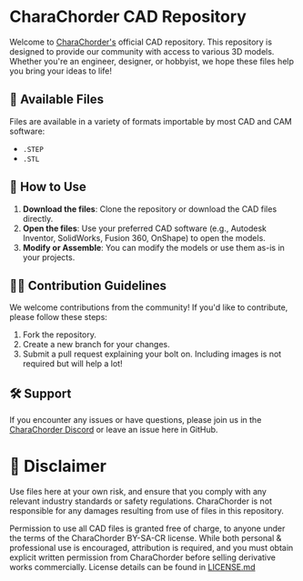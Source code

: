 # CharaChorder CAD Repository

Welcome to [CharaChorder's](https://www.charachorder.com/) official CAD repository. This repository is designed to provide our community with access to various 3D models. Whether you're an engineer, designer, or hobbyist, we hope these files help you bring your ideas to life!

## 🎨 Available Files

Files are available in a variety of formats importable by most CAD and CAM software:
- `.STEP`
- `.STL`

## 🚀 How to Use

1. **Download the files**: Clone the repository or download the CAD files directly.
2. **Open the files**: Use your preferred CAD software (e.g., Autodesk Inventor, SolidWorks, Fusion 360, OnShape) to open the models.
3. **Modify or Assemble**: You can modify the models or use them as-is in your projects.

## 👩‍💻 Contribution Guidelines

We welcome contributions from the community! If you'd like to contribute, please follow these steps:

1. Fork the repository.
2. Create a new branch for your changes.
3. Submit a pull request explaining your bolt on. Including images is not required but will help a lot!

## 🛠 Support

If you encounter any issues or have questions, please join us in the [CharaChorder Discord](https://discord.gg/CharaChorder) or leave an issue here in GitHub.

# 🙏 Disclaimer

Use files here at your own risk, and ensure that you comply with any relevant industry standards or safety regulations.  CharaChorder is not responsible for any damages resulting from use of files in this repository.

Permission to use all CAD files is granted free of charge, to anyone under the terms of the CharaChorder BY-SA-CR license. While both personal & professional use is encouraged, attribution is required, and you must obtain explicit written permission from CharaChorder before selling derivative works commercially. License details can be found in [LICENSE.md](https://github.com/CharaChorder/CAD/blob/main/LICENSE.md)
